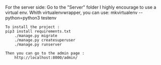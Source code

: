 
For the server side:
    Go to the "Server" folder
    I highly encourage to use a virtual env.
    Whith virtualenvwrapper, you can use:
        mkvirtualenv --python=python3 testenv

    To install the project : 
    pip3 install requirements.txt
        ./manage.py migrate
        ./manage.py createsuperuser
        ./manage.py runserver

    Then you can go to the admin page :
        http://localhost:8000/admin/
